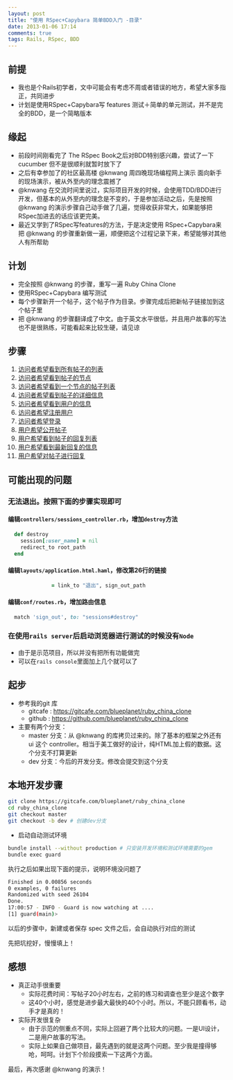 ```yaml
---
layout: post
title: "使用 RSpec+Capybara 简单BDD入门 -目录"
date: 2013-01-06 17:14
comments: true
tags: Rails, RSpec, BDD
---
```

## 前提

- 我也是个Rails初学者，文中可能会有考虑不周或者错误的地方，希望大家多指正，共同进步
- 计划是使用RSpec+Capybara写 features 测试＋简单的单元测试，并不是完全的BDD，是一个简略版本

## 缘起

- 前段时间刚看完了 The RSpec Book之后对BDD特别感兴趣，尝试了一下 cucumber 但不是很顺利就暂时放下了
- 之后有幸参加了的社区最高楼 @knwang 周四晚现场编程网上演示 面向新手的现场演示，被从外至内的理念震撼了
- @knwang 在交流时间里说过，实际项目开发的时候，会使用TDD/BDD进行开发，但基本的从外至内的理念是不变的，于是参加活动之后，先是按照 @knwang 的演示步骤自己动手做了几遍，觉得收获非常大，如果能够把RSpec加进去的话应该更完美。
- 最近又学到了RSpec写features的方法，于是决定使用 RSpec+Capybara来把 @knwang 的步骤重新做一遍，顺便把这个过程记录下来，希望能够对其他人有所帮助

## 计划

- 完全按照 @knwang 的步骤，重写一遍 Ruby China Clone
- 使用RSpec+Capybara 编写测试
- 每个步骤新开一个帖子，这个帖子作为目录。步骤完成后把新帖子链接加到这个帖子里
- 把 @knwang 的步骤翻译成了中文。由于英文水平很低，并且用户故事的写法也不是很熟练，可能看起来比较生硬，请见谅

## 步骤

1. [访问者希望看到所有帖子的列表](/2013/01/06/ruby-china-clone-1)
2. [访问者希望看到帖子的节点](/2013/01/06/ruby-china-clone-2)
3. [访问者希望看到一个节点的帖子列表](/2013/01/06/ruby-china-clone-3)
4. [访问者希望看到帖子的详细信息](/2013/01/06/ruby-china-clone-4)
5. [访问者希望看到用户的信息](/2013/01/06/ruby-china-clone-5)
6. [访问者希望注册用户](/2013/01/06/ruby-china-clone-6)
7. [访问者希望登录](/2013/01/06/ruby-china-clone-7)
8. [用户希望公开帖子](/2013/01/06/ruby-china-clone-8)
9. [用户希望看到帖子的回复列表](/2013/01/06/ruby-china-clone-9)
10. [用户希望看到最新回复的信息](/2013/01/06/ruby-china-clone-10)
11. [用户希望对帖子进行回复](/2013/01/06/ruby-china-clone-11)

## 可能出现的问题

### 无法退出。按照下面的步骤实现即可

#### 编辑`controllers/sessions_controller.rb`，增加`destroy`方法

```rb
  def destroy
    session[:user_name] = nil
    redirect_to root_path
  end
```

#### 编辑`layouts/application.html.haml`，修改第26行的链接

```rb
              = link_to "退出", sign_out_path
```

#### 编辑`conf/routes.rb`，增加路由信息

```rb
  match 'sign_out', to: "sessions#destroy"
```

### 在使用`rails server`后启动浏览器进行测试的时候没有`Node`
- 由于是示范项目，所以并没有把所有功能做完
- 可以在`rails console`里面加上几个就可以了

## 起步

- 参考我的git 库
    - gitcafe : https://gitcafe.com/blueplanet/ruby_china_clone
    - github : https://github.com/blueplanet/ruby_china_clone
- 主要有两个分支：
    - master 分支：从 @knwang 的库拷贝过来的。除了基本的框架之外还有 ui 这个 controller。相当于美工做好的设计，纯HTML加上假的数据。这个分支不打算更新
    - dev 分支：今后的开发分支。修改会提交到这个分支

## 本地开发步骤

```bash
git clone https://gitcafe.com/blueplanet/ruby_china_clone
cd ruby_china_clone
git checkout master
git checkout -b dev # 创建dev分支
```

- 启动自动测试环境

```bash
bundle install --without production # 只安装开发环境和测试环境需要的gem
bundle exec guard
```

执行之后如果出现下面的提示，说明环境没问题了

```bash
Finished in 0.00856 seconds 
0 examples, 0 failures           
Randomized with seed 26104    
Done.  
17:00:57 - INFO - Guard is now watching at ....
[1] guard(main)> 
```

以后的步骤中，新建或者保存 spec 文件之后，会自动执行对应的测试

先把坑挖好，慢慢填上！

## 感想

- 真正动手很重要
    - 实际花费时间：写帖子20小时左右，之前的练习和调查也至少是这个数字
    - 这40个小时，感觉是进步最大最快的40个小时。所以，不能只顾看书，动手才是真的！
- 实际开发很复杂
    - 由于示范的侧重点不同，实际上回避了两个比较大的问题。一是UI设计，二是用户故事的写法。
    - 实际上如果自己做项目，最先遇到的就是这两个问题。至少我是撞得够呛，呵呵。计划下个阶段摸索一下这两个方面。

最后，再次感谢 @knwang 的演示！
